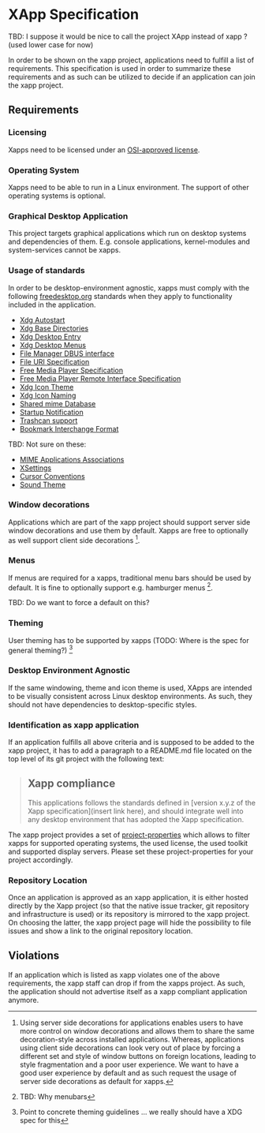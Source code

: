 # XApp Specification

TBD: I suppose it would be nice to call the project XApp instead of xapp ? (used lower case for now)

In order to be shown on the xapp project, applications need to fulfill a list of requirements. This specification is used in order to summarize these requirements and as such can be utilized to decide if an application can join the xapp project.

## Requirements

### Licensing

Xapps need to be licensed under an [OSI-approved license](https://opensource.org/licenses).

### Operating System

Xapps need to be able to run in a Linux environment. The support of other operating systems is optional.

### Graphical Desktop Application

This project targets graphical applications which run on desktop systems and dependencies of them. E.g. console applications, kernel-modules and system-services cannot be xapps.

### Usage of standards

In order to be desktop-environment agnostic, xapps must comply with the following [freedesktop.org](https://www.freedesktop.org) standards when they apply to functionality included in the application.

- [Xdg Autostart](https://www.freedesktop.org/wiki/Specifications/autostart-spec/)
- [Xdg Base Directories](https://www.freedesktop.org/wiki/Specifications/basedir-spec/)
- [Xdg Desktop Entry](https://www.freedesktop.org/wiki/Specifications/desktop-entry-spec/)
- [Xdg Desktop Menus](https://www.freedesktop.org/wiki/Specifications/menu-spec/)
- [File Manager DBUS interface](https://www.freedesktop.org/wiki/Specifications/file-manager-interface/)
- [File URI Specification](https://www.freedesktop.org/wiki/Specifications/file-uri-spec/)
- [Free Media Player Specification](https://www.freedesktop.org/wiki/Specifications/free-media-player-specs/)
- [Free Media Player Remote Interface Specification](https://www.freedesktop.org/wiki/Specifications/mpris-spec/)
- [Xdg Icon Theme](https://www.freedesktop.org/wiki/Specifications/icon-theme-spec/)
- [Xdg Icon Naming](https://www.freedesktop.org/wiki/Specifications/icon-naming-spec/)
- [Shared mime Database](https://www.freedesktop.org/wiki/Specifications/shared-mime-info-spec/)
- [Startup Notification](https://www.freedesktop.org/wiki/Specifications/startup-notification-spec/)
- [Trashcan support](https://www.freedesktop.org/wiki/Specifications/trash-spec/)
- [Bookmark Interchange Format](https://pyxml.sourceforge.net/topics/xbel/)

TBD: Not sure on these:
- [MIME Applications Associations](https://www.freedesktop.org/wiki/Specifications/mime-apps-spec/)
- [XSettings](https://www.freedesktop.org/wiki/Specifications/xsettings-spec/)
- [Cursor Conventions](https://www.freedesktop.org/wiki/Specifications/cursor-spec/)
- [Sound Theme](https://www.freedesktop.org/wiki/Specifications/sound-theme-spec/)

### Window decorations

Applications which are part of the xapp project should support server side window decorations and use them by default. Xapps are free to optionally as well support client side decorations [^1].

### Menus

If menus are required for a xapps, traditional menu bars should be used by default. It is fine to optionally support e.g. hamburger menus [^2].

TBD: Do we want to force a default on this?

### Theming

User theming has to be supported by xapps (TODO: Where is the spec for general theming?) [^3]

### Desktop Environment Agnostic

If the same windowing, theme and icon theme is used, XApps are intended to be visually consistent across Linux desktop environments. As such, they should not have dependencies to desktop-specific styles.

### Identification as xapp application

If an application fulfills all above criteria and is supposed to be added to the xapp project, it has to add a paragraph to a README.md file located on the top level of its git project with the following text:

> ## Xapp compliance
>
> This applications follows the standards defined in [version x.y.z of the Xapp specification](insert link here), and should integrate well into any desktop environment that has adopted the Xapp specification.

The xapp project provides a set of [project-properties](https://docs.github.com/en/enterprise-cloud@latest/organizations/managing-organization-settings/managing-custom-properties-for-repositories-in-your-organization) which allows to filter xapps for supported operating systems, the used license, the used toolkit and supported display servers. Please set these project-properties for your project accordingly.  

### Repository Location

Once an application is approved as an xapp application, it is either hosted directly by the Xapp project (so that the native issue tracker, git repository and infrastructure is used) or its repository is mirrored to the xapp project. On choosing the latter, the xapp project page will hide the possibility to file issues and show a link to the original repository location.

## Violations

If an application which is listed as xapp violates one of the above requirements, the xapp staff can drop if from the xapps project. As such, the application should not advertise itself as a xapp compliant application anymore.

[^1]: Using server side decorations for applications enables users to have more control on window decorations and allows them to share the same decoration-style across installed applications. Whereas, applications using client side decorations can look very out of place by forcing a different set and style of window buttons on foreign locations, leading to style fragmentation and a poor user experience. We want to have a good user experience by default and as such request the usage of server side decorations as default for xapps.

[^2]: TBD: Why menubars

[^3]: Point to concrete theming guidelines ... we really should have a XDG spec for this

